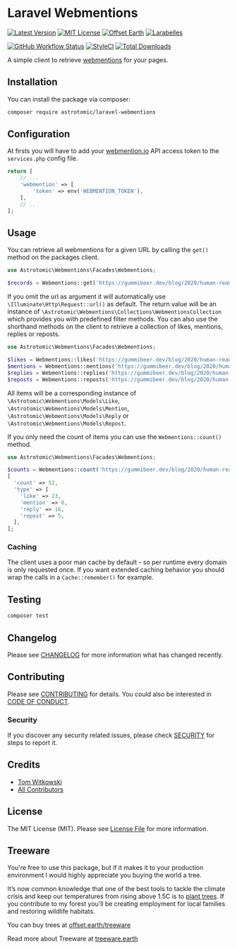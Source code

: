 # Laravel Webmentions

[![Latest Version](http://img.shields.io/packagist/v/astrotomic/laravel-webmentions.svg?label=Release&style=for-the-badge)](https://packagist.org/packages/astrotomic/laravel-webmentions)
[![MIT License](https://img.shields.io/github/license/Astrotomic/laravel-webmentions.svg?label=License&color=blue&style=for-the-badge)](https://github.com/Astrotomic/laravel-webmentions/blob/master/LICENSE)
[![Offset Earth](https://img.shields.io/badge/Treeware-%F0%9F%8C%B3-green?style=for-the-badge)](https://plant.treeware.earth/Astrotomic/laravel-webmentions)
[![Larabelles](https://img.shields.io/badge/Larabelles-%F0%9F%A6%84-lightpink?style=for-the-badge)](https://www.larabelles.com/)

[![GitHub Workflow Status](https://img.shields.io/github/workflow/status/Astrotomic/laravel-webmentions/run-tests?style=flat-square&logoColor=white&logo=github&label=Tests)](https://github.com/Astrotomic/laravel-webmentions/actions?query=workflow%3Arun-tests)
[![StyleCI](https://styleci.io/repos/322693045/shield)](https://styleci.io/repos/322693045)
[![Total Downloads](https://img.shields.io/packagist/dt/astrotomic/laravel-webmentions.svg?label=Downloads&style=flat-square)](https://packagist.org/packages/astrotomic/laravel-webmentions)

A simple client to retrieve [webmentions](https://webmention.io) for your pages.

## Installation

You can install the package via composer:

```bash
composer require astrotomic/laravel-webmentions
```

## Configuration

At firsts you will have to add your [webmention.io](https://webmention.io) API access token to the `services.php` config file.

```php
return [
    // ...
    'webmention' => [
        'token' => env('WEBMENTION_TOKEN'),
    ],
    // ...
];
```

## Usage

You can retrieve all webmentions for a given URL by calling the `get()` method on the packages client.

```php
use Astrotomic\Webmentions\Facades\Webmentions;

$records = Webmentions::get('https://gummibeer.dev/blog/2020/human-readable-intervals');
```

If you omit the url as argument it will automatically use `\Illuminate\Http\Request::url()` as default.
The return value will be an instance of `\Astrotomic\Webmentions\Collections\WebmentionsCollection` which provides you with predefined filter methods.
You can also use the shorthand methods on the client to retrieve a collection of likes, mentions, replies or reposts.

```php
use Astrotomic\Webmentions\Facades\Webmentions;

$likes = Webmentions::likes('https://gummibeer.dev/blog/2020/human-readable-intervals');
$mentions = Webmentions::mentions('https://gummibeer.dev/blog/2020/human-readable-intervals');
$replies = Webmentions::replies('https://gummibeer.dev/blog/2020/human-readable-intervals');
$reposts = Webmentions::reposts('https://gummibeer.dev/blog/2020/human-readable-intervals');
```

All items will be a corresponding instance of `\Astrotomic\Webmentions\Models\Like`, `\Astrotomic\Webmentions\Models\Mention`, `\Astrotomic\Webmentions\Models\Reply` or `\Astrotomic\Webmentions\Models\Repost`.

If you only need the count of items you can use the `Webmentions::count()` method.

```php
use Astrotomic\Webmentions\Facades\Webmentions;

$counts = Webmentions::count('https://gummibeer.dev/blog/2020/human-readable-intervals');
[
  'count' => 52,
  'type' => [
    'like' => 23,
    'mention' => 8,
    'reply' => 16,
    'repost' => 5,
  ],
];
```

### Caching

The client uses a poor man cache by default - so per runtime every domain is only requested once.
If you want extended caching behavior you should wrap the calls in a `Cache::remember()` for example.

## Testing

```bash
composer test
```

## Changelog

Please see [CHANGELOG](CHANGELOG.md) for more information what has changed recently.

## Contributing

Please see [CONTRIBUTING](https://github.com/Astrotomic/.github/blob/master/CONTRIBUTING.md) for details. You could also be interested in [CODE OF CONDUCT](https://github.com/Astrotomic/.github/blob/master/CODE_OF_CONDUCT.md).

### Security

If you discover any security related issues, please check [SECURITY](https://github.com/Astrotomic/.github/blob/master/SECURITY.md) for steps to report it.

## Credits

-   [Tom Witkowski](https://github.com/Gummibeer)
-   [All Contributors](../../contributors)

## License

The MIT License (MIT). Please see [License File](LICENSE.md) for more information.

## Treeware

You're free to use this package, but if it makes it to your production environment I would highly appreciate you buying the world a tree.

It’s now common knowledge that one of the best tools to tackle the climate crisis and keep our temperatures from rising above 1.5C is to [plant trees](https://www.bbc.co.uk/news/science-environment-48870920). If you contribute to my forest you’ll be creating employment for local families and restoring wildlife habitats.

You can buy trees at [offset.earth/treeware](https://plant.treeware.earth/Astrotomic/laravel-webmentions)

Read more about Treeware at [treeware.earth](https://treeware.earth)
